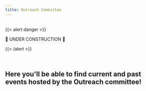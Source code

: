 ```yaml
---
title: Outreach Committee
---
```

<br>
<!-- ================================================== -->
<!-- Remove this section once the once the page is done -->
<!-- ================================================== -->
{{< alert danger >}}

:construction: UNDER CONSTRUCTION :construction:

{{< /alert >}}
<!-- ================================================== -->
<br>

## Here you'll be able to find current and past events hosted by the Outreach committee!